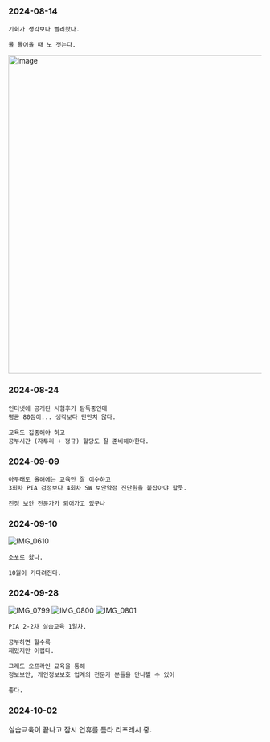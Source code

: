 ### 2024-08-14

  ```
  기회가 생각보다 빨리왔다.

  물 들어올 때 노 젓는다.
  ```
  <img width="633" alt="image" src="https://github.com/user-attachments/assets/fa4d2d50-fa10-4db8-b9b9-9f7f7dd0dd75">

### 2024-08-24

  ```
  인터넷에 공개된 시험후기 탐독중인데
  평균 80점이... 생각보다 만만치 않다.

  교육도 집중해야 하고
  공부시간 (자투리 + 정규) 할당도 잘 준비해야한다.
  ```
  
### 2024-09-09

  ```
  아무래도 올해에는 교육만 잘 이수하고
  3회차 PIA 검정보다 4회차 SW 보안약점 진단원을 붙잡아야 할듯.

  진정 보안 전문가가 되어가고 있구나
  ```

### 2024-09-10

![IMG_0610](https://github.com/user-attachments/assets/fb085a18-0145-4db2-9967-c93abd8983ee)


  ```
  소포로 왔다.

  10월이 기다려진다.
  ```

### 2024-09-28

![IMG_0799](https://github.com/user-attachments/assets/abfb8614-6870-44b7-929a-1e90f215a27d)
![IMG_0800](https://github.com/user-attachments/assets/19b7eeb4-472f-4b49-b900-8fe905bc0ac4)
![IMG_0801](https://github.com/user-attachments/assets/843712d6-2be2-4669-8ed3-d5660d5403d7)

  ```
  PIA 2-2차 실습교육 1일차.

  공부하면 할수록
  재밌지만 어렵다.

  그래도 오프라인 교육을 통해
  정보보안, 개인정보보호 업계의 전문가 분들을 만나뵐 수 있어

  좋다.
  ```

### 2024-10-02

실습교육이 끝나고
잠시 연휴를 틈타 리프레시 중.




